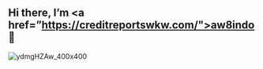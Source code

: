 ## Hi there, I’m <a href=”https://creditreportswkw.com/">aw8indo</a> 👋

<p align=”center”>

![ydmgHZAw_400x400](https://user-images.githubusercontent.com/131146253/232735942-7f71edc1-89a4-440d-8c3e-24ec06237b5b.jpg)

</p>


